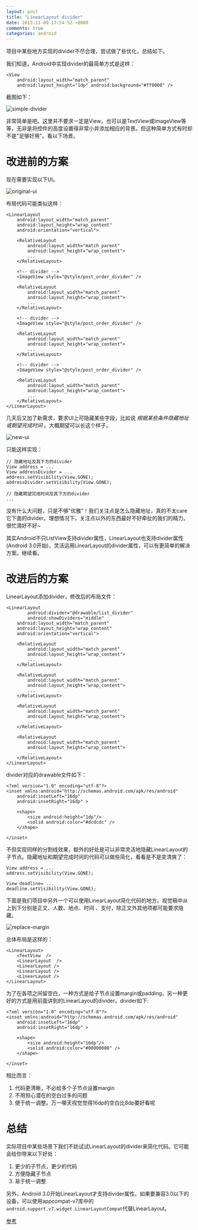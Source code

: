 ```yaml
---
layout: post
title: "LinearLayout divider"
date: 2015-11-09 17:54:52 +0800
comments: true
categories: android
---
```

项目中某些地方实现的divider不尽合理，尝试做了些优化，总结如下。<!--more-->

我们知道，Android中实现divider的最简单方式是这样：

```
<View
	android:layout_width="match_parent"
	android:layout_height="1dp" android:background="#ff0000" />
```

截图如下：

![simple-divider](http://7xn5nf.com1.z0.glb.clouddn.com/image/blog/2015/11/1.simple-divider.jpg)

非常简单是吧。这里并不要求一定是View，也可以是TextView或ImageView等等，无非是将控件的高度设置得非常小并添加相应的背景。但这种简单方式有时却不是"足够好用"。看以下场景。

# 改进前的方案
现在需要实现以下UI。

![original-ui](http://7xn5nf.com1.z0.glb.clouddn.com/image/blog/2015/11/2.origin-ui.jpg)

布局代码可能类似这样：

```
<LinearLayout
	android:layout_width="match_parent"
	android:layout_height="wrap_content"
	android:orientation="vertical">

	<RelativeLayout
		android:layout_width="match_parent"
		android:layout_height="wrap_content">
		...
	</RelativeLayout>

	<!-- divider -->
	<ImageView style="@style/post_order_divider" />
	
	<RelativeLayout
		android:layout_width="match_parent"
		android:layout_height="wrap_content">
		...
	</RelativeLayout>

	<!-- divider -->	
	<ImageView style="@style/post_order_divider" />
	
	<RelativeLayout
		android:layout_width="match_parent"
		android:layout_height="wrap_content">
		...
	</RelativeLayout>

	<!-- divider -->	
	<ImageView style="@style/post_order_divider" />
	
	<RelativeLayout
		android:layout_width="match_parent"
		android:layout_height="wrap_content">
		...
	</RelativeLayout>	
</LinearLayout>
```
几天后又加了新需求，要求UI上可隐藏某些字段，比如说 *根据某些条件隐藏地址或期望完成时间* 。大概期望可以长这个样子。

![new-ui](http://7xn5nf.com1.z0.glb.clouddn.com/image/blog/2015/11/3.new-ui.jpg)

只能这样实现：
```
// 隐藏地址及其下方的divider
View address = ...
View addressDivider = ...
address.setVisibility(View.GONE);
addressDivider.setVisibility(View.GONE);

// 隐藏期望完成时间及其下方的divider
...
```

没有什么大问题，只是不够"优雅"！我们关注点是怎么隐藏地址，真的不太care它下面的divider。理想情况下，关注点以外的东西最好不好牵扯的我们的精力。很忙滴好不好~

其实Android不只ListView支持divider属性，LinearLayout也支持divider属性(Android 3.0开始)，灵活运用LinearLayout的divider属性，可以有更简单的解决方案。继续看。

# 改进后的方案
LinearLayout添加divider，修改后的布局文件：

```
<LinearLayout
        android:divider="@drawable/list_divider"
        android:showDividers="middle"
	android:layout_width="match_parent"
	android:layout_height="wrap_content"
	android:orientation="vertical">

	<RelativeLayout
		android:layout_width="match_parent"
		android:layout_height="wrap_content">
		...
	</RelativeLayout>
	
	<RelativeLayout
		android:layout_width="match_parent"
		android:layout_height="wrap_content">
		...
	</RelativeLayout>

	<RelativeLayout
		android:layout_width="match_parent"
		android:layout_height="wrap_content">
		...
	</RelativeLayout>

	<RelativeLayout
		android:layout_width="match_parent"
		android:layout_height="wrap_content">
		...
	</RelativeLayout>	
</LinearLayout>
```

divider对应的drawable文件如下：

```
<?xml version="1.0" encoding="utf-8"?>
<inset xmlns:android="http://schemas.android.com/apk/res/android"
    android:insetLeft="16dp"
    android:insetRight="16dp" >
 
    <shape>
        <size android:height="1dp"/>
        <solid android:color="#dcdcdc" />
    </shape>
 
</inset>
```

不但实现同样的分割线效果，额外的好处是可以非常灵活地隐藏LinearLayout的子节点。隐藏地址和期望完成时间的代码可以做些简化，看看是不是变清爽了：

```
View address = ...
address.setVisibility(View.GONE);

View deadline= ...
deadline.setVisibility(View.GONE);
```

下面是我们项目中另外一个可以使用LinearLayout简化代码的地方。视觉稿中从上到下分别是正文、人数、地点、时间 、支付，除正文外其他项都可能要求隐藏。

![replace-margin](http://7xn5nf.com1.z0.glb.clouddn.com/image/blog/2015/11/4.replace-margin.jpg)

总体布局是这样的：
```
<LinearLayout>
	<TextView  />
	<LinearLayout  />
	<LinearLayout />
	<LinearLayout />
	<LinearLayout />
</LinearLayout>
```

为了在各项之间留空白，一种方式是给子节点设置margin或padding，另一种更好的方式是用前面讲到的LinearLayou的divider。divider如下:

```
<?xml version="1.0" encoding="utf-8"?>
<inset xmlns:android="http://schemas.android.com/apk/res/android"
    android:insetLeft="16dp"
    android:insetRight="16dp" >

    <shape>
        <size android:height="16dp"/>
        <solid android:color="#00000000" />
    </shape>

</inset>
```


相比而言：

1. 代码更清晰，不必给多个子节点设置margin
2. 不用担心潜在的空白过多的问题
3. 便于统一调整。万一哪天视觉觉得16dp的空白比8dp要好看呢

# 总结
实际项目中某些场景下我们不妨试试LinearLayout的divider来简化代码。它可能会给你带来以下好处：

1. 更少的子节点，更少的代码
2. 方便隐藏子节点
3. 易于统一调整

另外，Android 3.0开始LinearLayout才支持divider属性。如果要兼容3.0以下的设备，可以使用appcompat-v7库中的`android.support.v7.widget.LinearLayoutCompat`代替LinearLayout。

[参考](http://stackoverflow.com/questions/14054364/how-to-assign-padding-to-listview-item-divider-line)